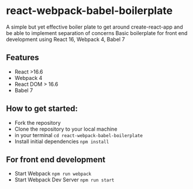 # react-webpack-babel-boilerplate

A simple but yet effective boiler plate to get around create-react-app and be able to implement separation of concerns 
              Basic boilerplate for front end development using React 16, Webpack 4, Babel 7 

## Features 

- React >16.6
- Webpack 4
- React DOM > 16.6
- Babel 7

## How to get started: 

* Fork the repository
* Clone the repository to your local machine 
* in your terminal `cd react-webpack-babel-boilerplate`
* Install initial dependencies `npm install`  

## For front end development

- Start Webpack `npm run webpack`
- Start Webpack Dev Server `npm run start`
